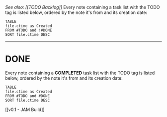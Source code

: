 *See also: [[TODO Backlog]]*
Every note containing a task list with the TODO tag is listed below, ordered by the note it's from and its creation date:

```dataview
TABLE
file.ctime as Created
FROM #TODO and !#DONE
SORT file.ctime DESC
```


---

# DONE

Every note containing a **COMPLETED** task list with the TODO tag is listed below, ordered by the note it's from and its creation date:

```dataview
TABLE
file.ctime as Created
FROM #TODO and #DONE
SORT file.ctime DESC
```

[[v0.1 - JAM Build]]